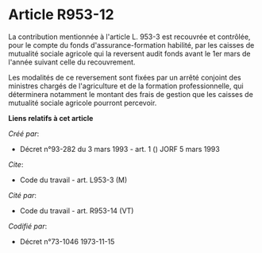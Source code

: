 # Article R953-12

La contribution mentionnée à l'article L. 953-3 est recouvrée et contrôlée, pour le compte du fonds d'assurance-formation
habilité, par les caisses de mutualité sociale agricole qui la reversent audit fonds avant le 1er mars de l'année suivant
celle du recouvrement.

Les modalités de ce reversement sont fixées par un arrêté conjoint des ministres chargés de l'agriculture et de la formation
professionnelle, qui déterminera notamment le montant des frais de gestion que les caisses de mutualité sociale agricole
pourront percevoir.

**Liens relatifs à cet article**

_Créé par_:

  - Décret n°93-282 du 3 mars 1993 - art. 1 () JORF 5 mars 1993

_Cite_:

  - Code du travail - art. L953-3 (M)

_Cité par_:

  - Code du travail - art. R953-14 (VT)

_Codifié par_:

  - Décret n°73-1046 1973-11-15
